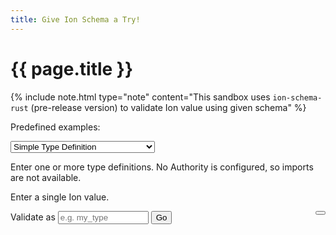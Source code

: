 ```yaml
---
title: Give Ion Schema a Try!
---
```


# {{ page.title }}
<script src="./assets/ace-builds/src-noconflict/ace.js" type="text/javascript" charset="utf-8"></script>
<script src="./assets/ace-builds/src-noconflict/mode-ion.js" type="text/javascript" charset="utf-8"></script>

{% include note.html type="note" content="This sandbox uses `ion-schema-rust` (pre-release version) to validate Ion value using given schema" %}

<label for="schema"></label>

Predefined examples:  

<select name="examples" id="examples">
  <option value="simpleTypeDefinition">Simple Type Definition</option>
  <option value="typeDefinitionWithFields">Type Definition with fields</option>
  <option value="typeDefinitionWithLogicConstraints">Type Definition with logic constraint</option>
</select>

Enter one or more type definitions. No Authority is configured, so imports are not available.
<div id="schema" class="bs-callout bs-callout-primary"></div>

<label for="value"></label>
Enter a single Ion value.
<div id="value" class="bs-callout bs-callout-primary"></div>


<label for="schema_type">Validate as </label>
<input type="text" id="schema_type" placeholder="e.g. my_type" name="schema_type" size="15"/>
<button id="validate" type="submit">Go</button>
<button id="share" type="submit" title="Share a link to your schema" style="float: right;"><i class="fa fa-share-square-o" aria-hidden="true"></i></button>

<div id="resultdiv" class="bs-callout bs-callout-default">
<h4 id="result"></h4>
<pre id="violation"></pre>
</div>

<div id="snackbar"></div>

<script async type="module" src="assets/ion-schema-widget.js"></script>
